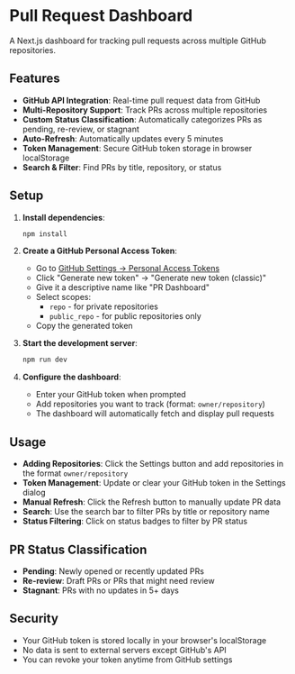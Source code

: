 # Pull Request Dashboard

A Next.js dashboard for tracking pull requests across multiple GitHub repositories.

## Features

- **GitHub API Integration**: Real-time pull request data from GitHub
- **Multi-Repository Support**: Track PRs across multiple repositories
- **Custom Status Classification**: Automatically categorizes PRs as pending, re-review, or stagnant
- **Auto-Refresh**: Automatically updates every 5 minutes
- **Token Management**: Secure GitHub token storage in browser localStorage
- **Search & Filter**: Find PRs by title, repository, or status

## Setup

1. **Install dependencies**:
   ```bash
   npm install
   ```

2. **Create a GitHub Personal Access Token**:
   - Go to [GitHub Settings → Personal Access Tokens](https://github.com/settings/tokens)
   - Click "Generate new token" → "Generate new token (classic)"
   - Give it a descriptive name like "PR Dashboard"
   - Select scopes:
     - `repo` - for private repositories
     - `public_repo` - for public repositories only
   - Copy the generated token

3. **Start the development server**:
   ```bash
   npm run dev
   ```

4. **Configure the dashboard**:
   - Enter your GitHub token when prompted
   - Add repositories you want to track (format: `owner/repository`)
   - The dashboard will automatically fetch and display pull requests

## Usage

- **Adding Repositories**: Click the Settings button and add repositories in the format `owner/repository`
- **Token Management**: Update or clear your GitHub token in the Settings dialog
- **Manual Refresh**: Click the Refresh button to manually update PR data
- **Search**: Use the search bar to filter PRs by title or repository name
- **Status Filtering**: Click on status badges to filter by PR status

## PR Status Classification

- **Pending**: Newly opened or recently updated PRs
- **Re-review**: Draft PRs or PRs that might need review
- **Stagnant**: PRs with no updates in 5+ days

## Security

- Your GitHub token is stored locally in your browser's localStorage
- No data is sent to external servers except GitHub's API
- You can revoke your token anytime from GitHub settings